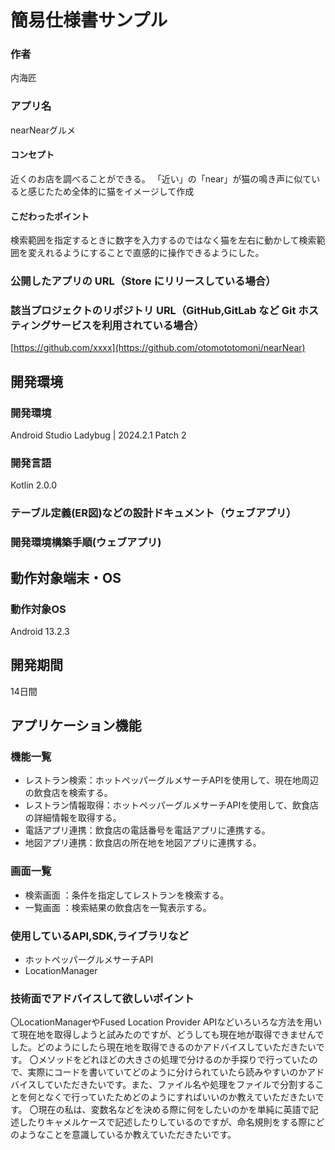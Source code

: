 # 簡易仕様書サンプル

### 作者
内海匠
### アプリ名
nearNearグルメ

#### コンセプト
近くのお店を調べることができる。
「近い」の「near」が猫の鳴き声に似ていると感じたため全体的に猫をイメージして作成

#### こだわったポイント
検索範囲を指定するときに数字を入力するのではなく猫を左右に動かして検索範囲を変えれるようにすることで直感的に操作できるようにした。

### 公開したアプリの URL（Store にリリースしている場合）

### 該当プロジェクトのリポジトリ URL（GitHub,GitLab など Git ホスティングサービスを利用されている場合）
[https://github.com/xxxx](https://github.com/otomototomoni/nearNear)

## 開発環境
### 開発環境
Android Studio Ladybug | 2024.2.1 Patch 2

### 開発言語
Kotlin 2.0.0

### テーブル定義(ER図)などの設計ドキュメント（ウェブアプリ）


### 開発環境構築手順(ウェブアプリ)


## 動作対象端末・OS
### 動作対象OS
Android 13.2.3

## 開発期間
14日間

## アプリケーション機能

### 機能一覧
- レストラン検索：ホットペッパーグルメサーチAPIを使用して、現在地周辺の飲食店を検索する。
- レストラン情報取得：ホットペッパーグルメサーチAPIを使用して、飲食店の詳細情報を取得する。
- 電話アプリ連携：飲食店の電話番号を電話アプリに連携する。
- 地図アプリ連携：飲食店の所在地を地図アプリに連携する。

### 画面一覧
- 検索画面 ：条件を指定してレストランを検索する。
- 一覧画面 ：検索結果の飲食店を一覧表示する。

### 使用しているAPI,SDK,ライブラリなど
- ホットペッパーグルメサーチAPI
- LocationManager

### 技術面でアドバイスして欲しいポイント
〇LocationManagerやFused Location Provider APIなどいろいろな方法を用いて現在地を取得しようと試みたのですが、どうしても現在地が取得できませんでした。どのようにしたら現在地を取得できるのかアドバイスしていただきたいです。
〇メソッドをどれほどの大きさの処理で分けるのか手探りで行っていたので、実際にコードを書いていてどのように分けられていたら読みやすいのかアドバイスしていただきたいです。また、ファイル名や処理をファイルで分割することを何となくで行っていたためどのようにすればいいのか教えていただきたいです。
〇現在の私は、変数名などを決める際に何をしたいのかを単純に英語で記述したりキャメルケースで記述したりしているのですが、命名規則をする際にどのようなことを意識しているか教えていただきたいです。
